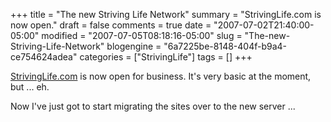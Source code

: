+++
title = "The new Striving Life Network"
summary = "StrivingLife.com is now open."
draft = false
comments = true
date = "2007-07-02T21:40:00-05:00"
modified = "2007-07-05T08:18:16-05:00"
slug = "The-new-Striving-Life-Network"
blogengine = "6a7225be-8148-404f-b9a4-ce754624adea"
categories = ["StrivingLife"]
tags = []
+++

<p>
<a href="/">
StrivingLife.com</a> is now open for business. It&#39;s very basic at the moment, but ... eh.
</p>
<p>
Now I&#39;ve just got to start migrating the sites over to the new server ...
</p>

